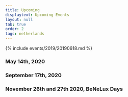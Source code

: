 ```yaml
---
title: Upcoming
displaytext: Upcoming Events
layout: null
tab: true
order: 2
tags: netherlands
---
```


{% include events/2019/20190618.md %}

### May 14th, 2020

### September 17th, 2020

### November 26th and 27th 2020, BeNeLux Days
